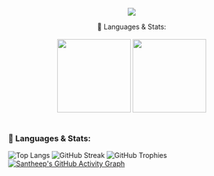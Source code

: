 <!-- Typing SVG generated from - https://github.com/DenverCoder1/readme-typing-svg | https://readme-typing-svg.herokuapp.com/demo/ -->
<p align="center">
  <a href="https://github.com/DenverCoder1/readme-typing-svg"><img src="https://readme-typing-svg.herokuapp.com/?lines=Hello%20World!;Santheep%20here;Full-stack%20Developer;Detail%20oriented;Self%20driven;Tech%20Savvy;&font=Fira%20Code&center=true&width=475&height=45&color=4493f8&vCenter=true&size=32"></a>
</p>

<!-- Social icons section -->
<div align="center">
  🚀 Languages & Stats:
</div>
<br/>
<div align="center">
  <img src="https://github-readme-stats.vercel.app/api/top-langs/?username=SantheepG&layout=compact&theme=radical" height="150" />
  <img src="https://github-readme-stats.vercel.app/api?username=SantheepG&show_icons=true&theme=radical" height="150" />
</div>
<br/>
<div align="center">

</div>

### 🚀 Languages & Stats:
![Top Langs](https://github-readme-stats.vercel.app/api/top-langs/?username=SantheepG&layout=compact&theme=tokyonight)
![GitHub Streak](https://github-readme-streak-stats.herokuapp.com/?user=SantheepG&theme=radical)
![GitHub Trophies](https://github-profile-trophy.vercel.app/?username=SantheepG&theme=dracula&column=4)
[![Santheep's GitHub Activity Graph](https://github-readme-activity-graph.vercel.app/graph?username=SantheepG&theme=tokyo-night)](https://github.com/ashutosh00710/github-readme-activity-graph)




<!--
### 📊 GitHub Summary:
![Languages Used](https://github-profile-summary-cards.vercel.app/api/cards/repos-per-language?username=SantheepG&theme=radical)
![Top Languages](https://github-profile-summary-cards.vercel.app/api/cards/most-commit-language?username=SantheepG&theme=radical)

### 🚀 Languages & Stats:
![Top Langs](https://github-readme-stats.vercel.app/api/top-langs/?username=SantheepG&layout=compact&theme=tokyonight)
![GitHub Streak](https://github-readme-streak-stats.herokuapp.com/?user=SantheepG&theme=radical)
![GitHub Trophies](https://github-profile-trophy.vercel.app/?username=SantheepG&theme=dracula&column=4)
[![Santheep's GitHub Activity Graph](https://github-readme-activity-graph.vercel.app/graph?username=SantheepG&theme=tokyo-night)](https://github.com/ashutosh00710/github-readme-activity-graph)

<p>

<br/>

<!-- Social badges section -->
<!-- Badges with custom icons - https://github.com/DenverCoder1/custom-icon-badges -->
<!-- View counter - https://github.com/DenverCoder1/Simple-View-Counter -->
<!-- Star counter - https://github.com/idealclover/GitHub-Star-Counter -->

</p>
  
<!-- Charts section -->
<!--
<p align="center">
<img src="https://activity-graph.herokuapp.com/graph?username=dilumdesilva&theme=dracula&bg_color=00000000&color=878787&line=4c8ed9&point=00000000&area=true&hide_border=true"><br><br>
  <img width="370px" src="https://github-readme-stats.vercel.app/api?username=dilumdesilva&custom_title=Dilum+De+Silva's+Github+Stats&show_icons=true&hide_border=true&count_private=true&bg_color=00000000&title_color=58a6fe&text_color=878787&icon_color=58a6fe&cache_seconds=1800" />
  <img width="370px" src="https://github-readme-streak-stats.herokuapp.com/?user=dilumdesilva&background=00000000&hide_border=true&stroke=878787&ring=4c8ed9&fire=4c8ed9&currStreakNum=878787&sideNums=878787&currStreakLabel=878787&sideLabels=878787&dates=878787" />
</p>
-->
